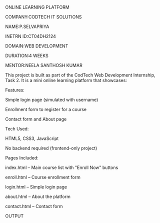 ONLINE LEARNING PLATFORM

COMPANY:CODTECH IT SOLUTIONS

NAME:P.SELVAPRIYA

INETRN ID:CT04DH2124

DOMAIN:WEB DEVELOPMENT

DURATION:4 WEEKS

MENTOR:NEELA SANTHOSH KUMAR

This project is built as part of the CodTech Web Development Internship, Task 2.
It is a mini online learning platform that showcases:

Features:
 
 Simple login page (simulated with username)

 Enrollment form to register for a course

 Contact form and  About page

 Tech Used:

 HTML5, CSS3, JavaScript

 No backend required (frontend-only project)

 Pages Included:
 
 index.html – Main course list with "Enroll Now" buttons

enroll.html – Course enrollment form

login.html – Simple login page

about.html – About the platform

contact.html – Contact form

OUTPUT


